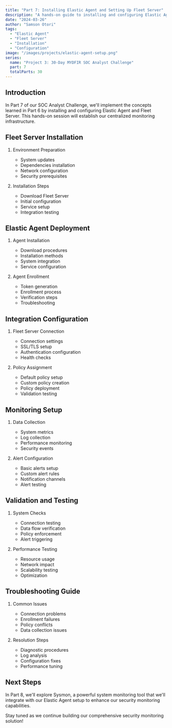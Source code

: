 ```yaml
---
title: "Part 7: Installing Elastic Agent and Setting Up Fleet Server"
description: "A hands-on guide to installing and configuring Elastic Agent with Fleet Server for comprehensive security monitoring."
date: "2024-03-26"
author: "Samson Otori"
tags:
  - "Elastic Agent"
  - "Fleet Server"
  - "Installation"
  - "Configuration"
image: "/images/projects/elastic-agent-setup.png"
series:
  name: "Project 3: 30-Day MYDFIR SOC Analyst Challenge"
  part: 7
  totalParts: 30
---
```


## Introduction

In Part 7 of our SOC Analyst Challenge, we'll implement the concepts learned in Part 6 by installing and configuring Elastic Agent and Fleet Server. This hands-on session will establish our centralized monitoring infrastructure.

## Fleet Server Installation

1. Environment Preparation
   - System updates
   - Dependencies installation
   - Network configuration
   - Security prerequisites

2. Installation Steps
   - Download Fleet Server
   - Initial configuration
   - Service setup
   - Integration testing

## Elastic Agent Deployment

1. Agent Installation
   - Download procedures
   - Installation methods
   - System integration
   - Service configuration

2. Agent Enrollment
   - Token generation
   - Enrollment process
   - Verification steps
   - Troubleshooting

## Integration Configuration

1. Fleet Server Connection
   - Connection settings
   - SSL/TLS setup
   - Authentication configuration
   - Health checks

2. Policy Assignment
   - Default policy setup
   - Custom policy creation
   - Policy deployment
   - Validation testing

## Monitoring Setup

1. Data Collection
   - System metrics
   - Log collection
   - Performance monitoring
   - Security events

2. Alert Configuration
   - Basic alerts setup
   - Custom alert rules
   - Notification channels
   - Alert testing

## Validation and Testing

1. System Checks
   - Connection testing
   - Data flow verification
   - Policy enforcement
   - Alert triggering

2. Performance Testing
   - Resource usage
   - Network impact
   - Scalability testing
   - Optimization

## Troubleshooting Guide

1. Common Issues
   - Connection problems
   - Enrollment failures
   - Policy conflicts
   - Data collection issues

2. Resolution Steps
   - Diagnostic procedures
   - Log analysis
   - Configuration fixes
   - Performance tuning

## Next Steps

In Part 8, we'll explore Sysmon, a powerful system monitoring tool that we'll integrate with our Elastic Agent setup to enhance our security monitoring capabilities.

Stay tuned as we continue building our comprehensive security monitoring solution! 